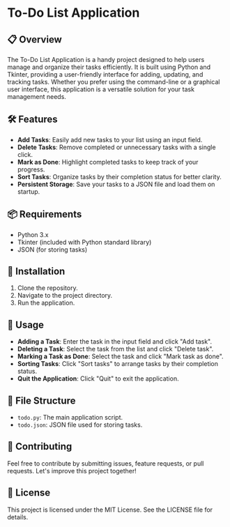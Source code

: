 # To-Do List Application

## 📋 Overview
The To-Do List Application is a handy project designed to help users manage and organize their tasks efficiently. It is built using Python and Tkinter, providing a user-friendly interface for adding, updating, and tracking tasks. Whether you prefer using the command-line or a graphical user interface, this application is a versatile solution for your task management needs.

## 🛠 Features
- **Add Tasks**: Easily add new tasks to your list using an input field.
- **Delete Tasks**: Remove completed or unnecessary tasks with a single click.
- **Mark as Done**: Highlight completed tasks to keep track of your progress.
- **Sort Tasks**: Organize tasks by their completion status for better clarity.
- **Persistent Storage**: Save your tasks to a JSON file and load them on startup.

## 📦 Requirements
- Python 3.x
- Tkinter (included with Python standard library)
- JSON (for storing tasks)

## 🔧 Installation
1. Clone the repository.
2. Navigate to the project directory.
3. Run the application.

## 📝 Usage
- **Adding a Task**: Enter the task in the input field and click "Add task".
- **Deleting a Task**: Select the task from the list and click "Delete task".
- **Marking a Task as Done**: Select the task and click "Mark task as done".
- **Sorting Tasks**: Click "Sort tasks" to arrange tasks by their completion status.
- **Quit the Application**: Click "Quit" to exit the application.

## 📂 File Structure
- `todo.py`: The main application script.
- `todo.json`: JSON file used for storing tasks.

## 🌟 Contributing
Feel free to contribute by submitting issues, feature requests, or pull requests. Let's improve this project together!

## 📄 License
This project is licensed under the MIT License. See the LICENSE file for details.
